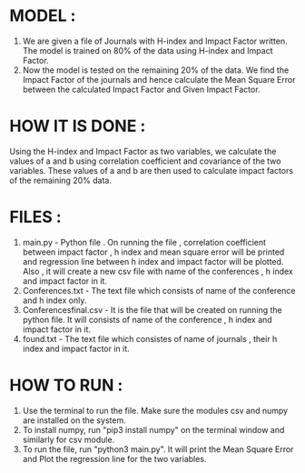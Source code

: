 # MODEL :
1) We are given a file of Journals with H-index and Impact Factor written. The model is trained on 80% of the data using H-index and Impact Factor.
2) Now the model is tested on the remaining 20% of the data. We find the Impact Factor of the journals and hence calculate the Mean Square Error between the calculated Impact Factor and Given Impact Factor.

# HOW IT IS DONE : 
Using the H-index and Impact Factor as two variables, we calculate the values of a and b using correlation coefficient and covariance of the two variables. These values of a and b are then used to calculate impact factors of the remaining 20% data. 

# FILES :
1) main.py - Python file . On running the file , correlation coefficient between impact factor , h index and mean square error will be printed and regression line between h index and impact factor will be plotted. Also , it will create a new csv file with name of the conferences , h index and impact factor in it.
2) Conferences.txt - The text file which consists of name of the conference and h index only.
3) Conferencesfinal.csv - It is the file that will be created on running the python file. It will consists of name of the conference , h index and impact factor in it.
4) found.txt - The text file which consistes of name of journals , their h index and impact factor in it. 

# HOW TO RUN : 
1) Use the terminal to run the file. Make sure the modules csv and numpy are installed on the system.
2) To install numpy, run "pip3 install numpy" on the terminal window and similarly for csv module.
3) To run the file, run "python3 main.py". It will print the Mean Square Error and Plot the regression line for the two variables.
